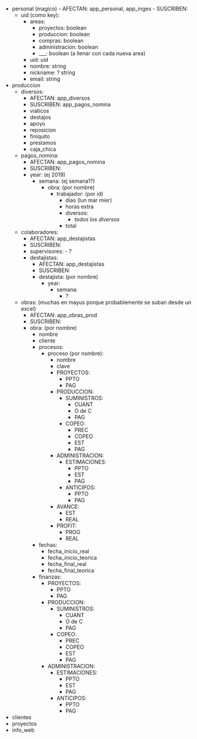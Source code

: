 - personal (magico)
      - AFECTAN: app_personal, app_inges
      - SUSCRIBEN: 
  - uid (como key):
    - areas:
      - proyectos: boolean
      - produccion: boolean
      - compras: boolean
      - administracion: boolean
      - ___: boolean (a llenar con cada nueva area)
    - uid: uid
    - nombre: string
    - nickname: ? string
    - email: string
- produccion
  - diversos:
      - AFECTAN: app_diversos
      - SUSCRIBEN: app_pagos_nomina
      - viaticos
      - destajos
      - apoyo
      - reposicion
      - finiquito
      - prestamos
      - caja_chica
  - pagos_nomina:
      - AFECTAN: app_pagos_nomina
      - SUSCRIBEN: 
      - year: (ej 2019)
         - semana: (ej semana1?)
            - obra: (por nombre)
               - trabajador: (por id)
                  - dias (lun mar mier)
                  - horas extra
                  - diversos:
                     - *todos los diversos*
                  - total
  - colaboradores:
      - AFECTAN: app_destajistas
      - SUSCRIBEN:
      - supervisores:
            - ?
      - destajistas: 
         - AFECTAN: app_destajistas
         - SUSCRIBEN:
         - destajista: (por nombre)
            - year:
               - semana: 
                  - ?
  - obras: (muchas en mayus porque probablemente se suban desde un excel)
      - AFECTAN: app_obras_prod
      - SUSCRIBEN:
      - obra: (por nombre)
         - nombre
         - cliente
         - procesos:
            - proceso (por nombre):
               - nombre
               - clave
               - PROYECTOS:
                  - PPTO
                  - PAG
               - PRODUCCION:
                  - SUMINISTROS:
                     - CUANT
                     - O de C
                     - PAG
                  - COPEO:
                     - PREC
                     - COPEO
                     - EST
                     - PAG
               - ADMINISTRACION:
                  - ESTIMACIONES:
                     - PPTO
                     - EST
                     - PAG
                  - ANTICIPOS:
                     - PPTO
                     - PAG
               - AVANCE:
                  - EST
                  - REAL
               - PROFIT:
                  - PROG
                  - REAL
         - fechas:
            - fecha_inicio_real
            - fecha_inicio_teorica
            - fecha_final_real
            - fecha_final_teorica
         - finanzas:
            - PROYECTOS:
               - PPTO
               - PAG
            - PRODUCCION:
               - SUMINISTROS:
                  - CUANT
                  - O de C
                  - PAG
               - COPEO:
                  - PREC
                  - COPEO
                  - EST
                  - PAG
            - ADMINISTRACION:
               - ESTIMACIONES:
                  - PPTO
                  - EST
                  - PAG
               - ANTICIPOS:
                  - PPTO
                  - PAG
- clientes
- proyectos
- info_web
